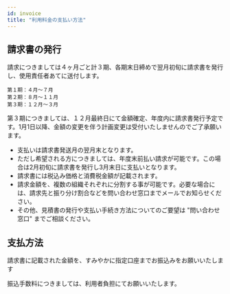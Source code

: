 ```yaml
---
id: invoice
title: "利用料金の支払い方法"
---
```



## 請求書の発行

請求につきましては４ヶ月ごと計３期、各期末日締めで翌月初旬に請求書を発行し、使用責任者あてに送付します。

    第１期：４月〜７月
    第２期：８月〜１１月
    第３期：１２月〜３月

第３期につきましては、１２月最終日にて金額確定、年度内に請求書発行予定です。1月1日以降、金額の変更を伴う計画変更は受付いたしませんのでご了承願います。

- 支払いは請求書発送月の翌月末となります。
- ただし希望される方につきましては、年度末前払い請求が可能です。この場合は2月初旬に請求書を発行し3月末日に支払いとなります。
- 請求書には税込み価格と消費税金額が記載されます。
- 請求金額を、複数の組織それぞれに分割する事が可能です。必要な場合には、請求先と振り分け割合などを問い合わせ窓口までメールでお知らせください。
- その他、見積書の発行や支払い手続き方法についてのご要望は "問い合わせ窓口" までご相談ください。

## 支払方法 

請求書に記載された金額を、すみやかに指定口座までお振込みをお願いいたします

振込手数料につきましては、利用者負担にてお願いいたします。

 
